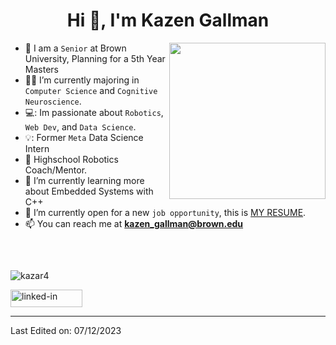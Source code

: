 <h1 align="center">Hi 👋, I'm Kazen Gallman</h1>

<!---
old image link:
"https://images.weserv.nl/?url=kazar4.com/pfp.jpg?v=4&h=300&w=300&fit=cover&mask=circle&maxage=7d"
-->

<picture> <img align="right" src="https://kazar4.com/pfp2.png" width = 250px></picture>

- :school: I am a `Senior` at Brown University, Planning for a 5th Year Masters
- :student: I’m currently majoring in `Computer Science` and `Cognitive Neuroscience`.
- 💻: Im passionate about `Robotics`, `Web Dev`, and `Data Science`.
- 💡: Former `Meta` Data Science Intern
- :robot: Highschool Robotics Coach/Mentor.
- 🌱 I’m currently learning more about Embedded Systems with C++
- :thinking: I’m currently open for a new `job opportunity`, this is [MY RESUME](https://drive.google.com/file/d/1AAWTWuxRZFt-jP0spEJ578MChbCbMKO6/view?usp=sharing).
- 📫 You can reach me at **kazen_gallman@brown.edu**
<br>

##

<p align="left"><img src="https://github-readme-stats.vercel.app/api/top-langs/?username=kazar4&layout=compact&hide=html" alt="kazar4" /></p>

<a href="https://linkedin.com/u/kazar4">
<img src="https://res.cloudinary.com/practicaldev/image/fetch/s--chf73s-H--/c_limit%2Cf_auto%2Cfl_progressive%2Cq_auto%2Cw_880/https://img.shields.io/badge/Linked_In-0077B5%3Fstyle%3Dfor-the-badge%26logo%3DLinkedIn%26logoColor%3Dwhite" alt="linked-in" loading="lazy" width="115" height="28">
</a>

----

Last Edited on: 07/12/2023
